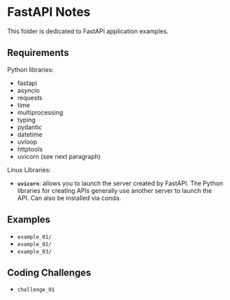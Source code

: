 # FastAPI Notes

This folder is dedicated to FastAPI application examples.

## Requirements

Python libraries:

- fastapi
- asyncio
- requests
- time
- multiprocessing
- typing
- pydantic
- datetime
- uvloop
- httptools
- uvicorn (see next paragraph)

Linux Libraries:

- **`uvicorn`**: allows you to launch the server created by FastAPI. The Python libraries for creating APIs generally use another server to launch the API. Can also be installed via conda.


## Examples

- `example_01/`
- `example_02/`
- `example_03/`

## Coding Challenges

- `challenge_01`